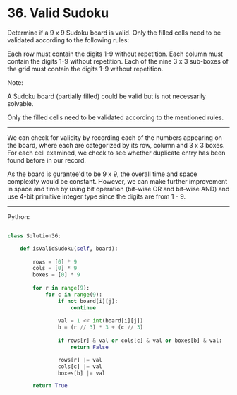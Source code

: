 # 36. Valid Sudoku

Determine if a 9 x 9 Sudoku board is valid. Only the filled cells need to be
validated according to the following rules:

Each row must contain the digits 1-9 without repetition.
Each column must contain the digits 1-9 without repetition.
Each of the nine 3 x 3 sub-boxes of the grid must contain the digits 1-9
without repetition.

Note:

A Sudoku board (partially filled) could be valid but is not necessarily
solvable.

Only the filled cells need to be validated according to the mentioned rules.

---

We can check for validity by recording each of the numbers appearing on the
board, where each are categorized by its row, column and 3 x 3 boxes. For each
cell examined, we check to see whether duplicate entry has been found before in
our record.

As the board is gurantee'd to be 9 x 9, the overall time and space complexity
would be constant. However, we can make further improvement in space and time
by using bit operation (bit-wise OR and bit-wise AND) and use 4-bit primitive
integer type since the digits are from 1 - 9.

---

Python:

```python

class Solution36:

    def isValidSudoku(self, board):
        
        rows = [0] * 9
        cols = [0] * 9
        boxes = [0] * 9
        
        for r in range(9):
            for c in range(9):
                if not board[i][j]:
                    continue
                
                val = 1 << int(board[i][j])
                b = (r // 3) * 3 + (c // 3)
                
                if rows[r] & val or cols[c] & val or boxes[b] & val:
                    return False

                rows[r] |= val
                cols[c] |= val
                boxes[b] |= val

        return True
```

